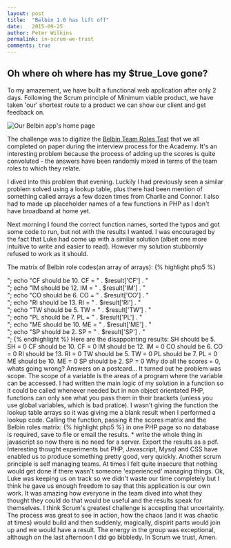 ```yaml
---
layout: post
title:  "Belbin 1.0 has lift off"
date:   2015-09-25
author: Peter Wilkins
permalink: in-scrum-we-trust
comments: true
---
```


## Oh where oh where has my $true_Love gone?

To my amazement, we have built a functional web application after only 2 days. Following the Scrum principle of Minimum viable product, we have taken 'our' shortest route to a product we can show our client and get feedback on.

![Our Belbin app's home page](http://peter-wilkins-mayden.github.io/acblog/belbinhome.png)

The challenge was to digitize the [Belbin Team Roles Test](http://belbin.com) that we all completed on paper during the interview process for the Academy. It's an interesting problem because the process of adding up the scores is quite convoluted - the answers have been randomly mixed in terms of the team roles to which they relate.

I dived into this problem that evening. Luckily I had previously seen a similar problem solved using a lookup table, plus there had been mention of something called arrays a few dozen times from Charlie and Connor. I also had to made up placeholder names of a few functions in PHP as I don't have broadband at home yet.



Next morning I found the correct function names, sorted the typos and got some code to run, but not with the results I wanted. I was encouraged by the fact that Luke had come up with a similar solution (albeit one more intuitive to write and easier to read). However my solution stubbornly refused to work as it should.

The matrix of Belbin role codes(an array of arrays):
{% highlight php5 %}
<?php
//  lookup table for belbin scores

 $BELBIN_CODES = array(
        array("RI", "TW", "PL", "CO", "CF", "SP", "SH", "IM", "ME"),
        array("IM", "CO", "SP", "RI", "ME", "SH", "TW", "PL", "CF"),
        array("CO", "CF", "SH", "PL", "TW", "RI", "CF", "ME", "IM"),
        array("TW", "SP", "SH", "ME", "IM", "PL", "CF", "RI", "CO"),
        array("ME", "IM", "TW", "SH", "RI", "CO", "CF", "PL", "SP"),
        array("SP", "PL", "TW", "CO", "CF", "ME", "IM", "SH", "RI"),
        array("SH", "ME", "CF", "RI", "IM", "PL", "CO", "SP", "TW"));

{% endhighlight %}



{% highlight php5 %}
<?php
// matrix of test scores
$test_scores = array(
 array(0,0,0,3,5,0,0,2,0),
 array(0,0,0,3,5,0,0,2,0),
 array(0,0,0,3,5,0,0,2,0),
 array(0,0,0,3,5,0,0,2,0),
 array(0,0,0,3,5,0,0,2,0),
 array(0,0,0,3,5,0,0,2,0),
 array(0,0,0,3,5,0,0,2,0));
{% endhighlight %}

Next I call my function and echo the results and what they should be but I don't get the results I expect....
{% highlight php5 %}
<?php
$result = add_up_scores($test_scores);

echo "SH should be  5. SH = " . $result['SH'] . "<br />";
echo "CF should be 10. CF = " . $result['CF'] . "<br />";
echo "IM should be 12. IM = " . $result['IM'] . "<br />";
echo "CO should be  6. CO = " . $result['CO'] . "<br />";
echo "RI should be 13. RI = " . $result['RI'] . "<br />";
echo "TW should be  5. TW = " . $result['TW'] . "<br />";
echo "PL should be  7. PL = " . $result['PL'] . "<br />";
echo "ME should be 10. ME = " . $result['ME'] . "<br />";
echo "SP should be  2. SP = " . $result['SP'] . "<br />";
{% endhighlight %}
Here are the disappointing results:

	SH should be 5. SH = 0
	CF should be 10. CF = 0
	IM should be 12. IM = 0
	CO should be 6. CO = 0
	RI should be 13. RI = 0
	TW should be 5. TW = 0
	PL should be 7. PL = 0
	ME should be 10. ME = 0
	SP should be 2. SP = 0

Why do all the scores = 0, whats going wrong? Answers on a postcard...





It turned out he problem was scope. The scope of a variable is the areas of a program where the variable can be accessed. I had written the main logic of my solution in a function so it could be called whenever needed but in non object orientated PHP, functions can only see what you pass them in their brackets (unless you use global variables, which is bad pratice). I wasn't giving the function the lookup table arrays so it was giving me a blank result when I performed a lookup code.

Calling the function, passing it the scores matrix and the Belbin roles matrix:
{% highlight php5 %}
<?php
$result = add_up_scores($test_scores, $BELBIN_CODES);
{% endhighlight %}

...and we get the correct results, woohoo!

	SH should be 5. SH = 5
	CF should be 10. CF = 10
	IM should be 12. IM = 12
	CO should be 6. CO = 6
	RI should be 13. RI = 13
	TW should be 5. TW = 5
	PL should be 7. PL = 7
	ME should be 10. ME = 10
	SP should be 2. SP = 2


A strongly typed language like Java would have spat it's dummy at this when trying to compile, but PHP was happy to let me hang by my own petard. An important lesson learned, one that will not be forgotten quickly. I learned an incredible amount in the two days, mostly about how much there is to learn and how much fun that is going to be.

I really enjoyed this project, it was impossible not to work on it every spare hour I had and I am brimming with ideas for Belbin 3.0 (2.0 was already canned due to it being fundamentally flawed). However, I should keep in mind that it's not about what I want. I'll have to see what the clients (in this case Mayden) want and plan the next version, if there is one, around that feedback.

Some of my ideas include
* put all the instructions, questions and results are on separate <divs> in one PHP page so no database is required, save to file or email the results.
* write the whole thing in javascript so now there is no need for a server. Export the results as a pdf.
Interesting thought experiments but PHP, Javascript, Mysql and CSS have enabled us to produce something pretty good, very quickly.

Another scrum principle is self managing teams. At times I felt quite insecure that nothing would get done if there wasn't someone 'experienced' managing things. Ok, Luke was keeping us on track so we didn't waste our time completely but I think he gave us enough freedom to say that this application is our own work. It was amazing how everyone in the team dived into what they thought they could do that would be useful and the results speak for themselves.

I think Scrum's greatest challenge is accepting that uncertainty. The process was great to see in action, how the chaos (and it was chaotic at times) would build and then suddenly, magically, dispirit parts would join up and we would have a result. The energy in the group was exceptional, although on the last afternoon I did go bibbledy. In Scrum we trust, Amen.
